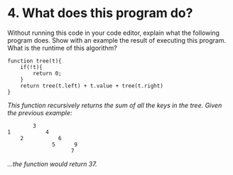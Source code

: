 # 4. What does this program do?

Without running this code in your code editor, explain what the following program does. Show with an example the result of executing this program. What is the runtime of this algorithm?

```
function tree(t){
    if(!t){
        return 0;
    }
    return tree(t.left) + t.value + tree(t.right)
}
```

*This function recursively returns the sum of all the keys in the tree. Given the previous example:*
```
        3
1           4
    2           6
              5      9
                    7
```
*...the function would return 37.*
